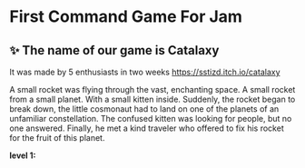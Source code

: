 # First Command Game For Jam
## :sparkles: The name of our game is Catalaxy
It was made by 5 enthusiasts in two weeks   https://sstizd.itch.io/catalaxy


A small rocket was flying through the vast, enchanting space. A small rocket from a small planet. With a small kitten inside.
Suddenly, the rocket began to break down, the little cosmonaut had to land on one of the planets of an unfamiliar constellation.
The confused kitten was looking for people, but no one answered. Finally, he met a kind traveler who offered to fix his rocket for the fruit of this planet.


**level 1:** 
